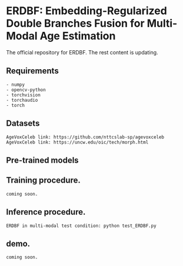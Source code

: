 # ERDBF: Embedding-Regularized Double Branches Fusion for Multi-Modal Age Estimation
The official repository for ERDBF. The rest content is updating.
## Requirements
    - numpy
    - opencv-python
    - torchvision
    - torchaudio
    - torch
## Datasets
    AgeVoxCeleb link: https://github.com/nttcslab-sp/agevoxceleb
    AgeVoxCeleb link: https://uncw.edu/oic/tech/morph.html
## Pre-trained models
    
## Training procedure.
    coming soon.
## Inference procedure.
    ERDBF in multi-modal test condition: python test_ERDBF.py
## demo.
    coming soon.

